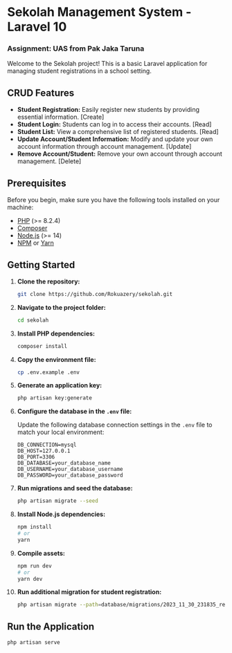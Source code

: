 # Sekolah Management System - Laravel 10

### Assignment: UAS from Pak Jaka Taruna

Welcome to the Sekolah project! This is a basic Laravel application for managing student registrations in a school setting.

## CRUD Features
- **Student Registration:** Easily register new students by providing essential information. [Create]
- **Student Login:** Students can log in to access their accounts. [Read]
- **Student List:** View a comprehensive list of registered students. [Read]
- **Update Account/Student Information:** Modify and update your own account information through account management. [Update]
- **Remove Account/Student:** Remove your own account through account management. [Delete]


## Prerequisites

Before you begin, make sure you have the following tools installed on your machine:

- [PHP](https://www.php.net/) (>= 8.2.4)
- [Composer](https://getcomposer.org/)
- [Node.js](https://nodejs.org/) (>= 14)
- [NPM](https://www.npmjs.com/) or [Yarn](https://yarnpkg.com/)

## Getting Started

1. **Clone the repository:**

    ```bash
    git clone https://github.com/Rokuazery/sekolah.git
    ```

2. **Navigate to the project folder:**

    ```bash
    cd sekolah
    ```

3. **Install PHP dependencies:**

    ```bash
    composer install
    ```

4. **Copy the environment file:**

    ```bash
    cp .env.example .env
    ```

5. **Generate an application key:**

    ```bash
    php artisan key:generate
    ```

6. **Configure the database in the `.env` file:**

    Update the following database connection settings in the `.env` file to match your local environment:

    ```dotenv
    DB_CONNECTION=mysql
    DB_HOST=127.0.0.1
    DB_PORT=3306
    DB_DATABASE=your_database_name
    DB_USERNAME=your_database_username
    DB_PASSWORD=your_database_password
    ```

7. **Run migrations and seed the database:**

    ```bash
    php artisan migrate --seed
    ```

8. **Install Node.js dependencies:**

    ```bash
    npm install
    # or
    yarn
    ```

9. **Compile assets:**

    ```bash
    npm run dev
    # or
    yarn dev
    ```

10. **Run additional migration for student registration:**

    ```bash
    php artisan migrate --path=database/migrations/2023_11_30_231835_registrasi_siswa.php
    ```

## Run the Application

```bash
php artisan serve
  ```
